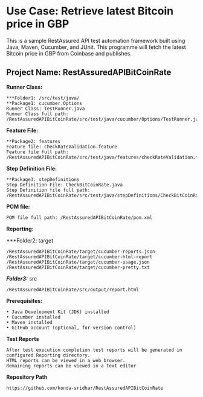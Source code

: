 # Use Case:   Retrieve latest Bitcoin price in GBP

This is a sample RestAssured API test automation framework built using Java, Maven, Cucumber, and JUnit.
This programme will fetch the latest Bitcoin price in GBP from Coinbase and publishes.


## Project Name:  RestAssuredAPIBitCoinRate


**Runner Class:** 
```
***Folder1: /src/test/java/
**Package1: cucumber.Options
Runner Class: TestRunner.java
Runner Class full path: /RestAssuredAPIBitCoinRate/src/test/java/cucumber/Options/TestRunner.java
```

**Feature File:**
```
**Package2: features
Feature file: checkRateValidation.feature
Feature file full path: /RestAssuredAPIBitCoinRate/src/test/java/features/checkRateValidation.feature
```


**Step Definition File:**
```
**Package3: stepDefinitions
Step Definition File: CheckBitCoinRate.java
Step Definition file full path: /RestAssuredAPIBitCoinRate/src/test/java/stepDefinitions/CheckBitCoinRate.java
```


**POM file:**
```
POM file full path: /RestAssuredAPIBitCoinRate/pom.xml
```


**Reporting:**

***Folder2: target
```
/RestAssuredAPIBitCoinRate/target/cucumber-reports.json
/RestAssuredAPIBitCoinRate/target/cucumber-html-report
/RestAssuredAPIBitCoinRate/target/cucumber-usage.json
/RestAssuredAPIBitCoinRate/target/cucumber-pretty.txt
```


***Folder3:*** src
```
/RestAssuredAPIBitCoinRate/src/output/report.html
```

**Prerequisites:**
```
• Java Development Kit (JDK) installed
• Cucumber installed
• Maven installed
• GitHub account (optional, for version control)
```

**Test Reports**
```
After test execution completion test reports will be generated in configured Reporting directory.
HTML reports can be viewed in a web browser.
Remaining reports can be viewed in a text editor
```
**Repository Path**
```
https://github.com/konda-sridhar/RestAssuredAPIBitCoinRate
```
